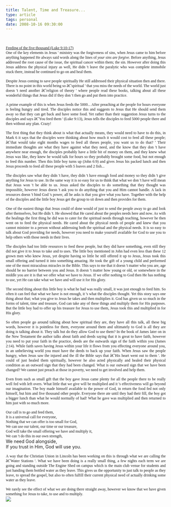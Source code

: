 ```yaml
---
title: Talent, Time and Treasure...
type: article
tags: personal
date: 2008-10-16 09:30:00
---
```

<br /><div style="font-style:normal;font-variant:normal;font-weight:normal;line-height:normal;text-align:justify;font-family:Gill Sans Light;font-size:12px;margin:0;"><a href="http://www.biblegateway.com/passage/?search=luke%209:10-17;&amp;version=31;">Feeding of the five thousand (Luke 9:10-17)</a></div><div style="font-style:normal;font-variant:normal;font-weight:normal;line-height:normal;text-align:justify;font-family:Gill Sans Light;font-size:12px;margin:0;"></div><div style="font-style:normal;font-variant:normal;font-weight:normal;line-height:normal;text-align:justify;font-family:Gill Sans Light;font-size:12px;margin:0;"><span style="letter-spacing:0;">One of the key elements in Jesus ' ministry was the forgiveness of sins, when Jesus came to him before anything happened He always said words along the lines of <i>your sins are forgive</i>. Before anything, Jesus addressed the root cause of the issue, the spiritual cancer within them; the sin.  However after doing this Jesus address the physical injury as well, He didn 't leave the paralytic who was complete immobile stuck there, instead he continued to go on and heal them.</span></div><div style="font-style:normal;font-variant:normal;font-weight:normal;line-height:normal;min-height:14px;text-align:justify;font-family:Gill Sans Light;font-size:12px;margin:0;"><span style="letter-spacing:0;"></span></div><div style="font-style:normal;font-variant:normal;font-weight:normal;line-height:normal;text-align:justify;font-family:Gill Sans Light;font-size:12px;margin:0;"><span style="letter-spacing:0;">Despite Jesus coming to save people spiritually He still addressed their physical situation then and there.  There is no point in this world being so â€˜spiritual ' that you miss the needs of the world.  The world just doesn 't need another â€˜religion of theory ' where people read these books, talking about all these wonderful things that Jesus did if they don 't then go and put them into practice.</span></div><div style="font-style:normal;font-variant:normal;font-weight:normal;line-height:normal;min-height:14px;text-align:justify;font-family:Gill Sans Light;font-size:12px;margin:0;"><span style="letter-spacing:0;"></span></div><div style="font-style:normal;font-variant:normal;font-weight:normal;line-height:normal;text-align:justify;font-family:Gill Sans Light;font-size:12px;margin:0;"><span style="letter-spacing:0;">A prime example of this is when Jesus feeds the 5000... After preaching at the people for hours everyone is feeling hungry and tired.  The disciples notice this and suggests to Jesus that He should send them away so that they can get back and have some food.  Yet rather than their suggestion Jesus turns to the disciples and says â€˜You feed them ' (Luke 9:13), Jesus tells the disciples to feed 5000 people there and then without any plan.  Crazy!</span></div><div style="font-style:normal;font-variant:normal;font-weight:normal;line-height:normal;min-height:14px;text-align:justify;font-family:Gill Sans Light;font-size:12px;margin:0;"><span style="letter-spacing:0;"></span></div><div style="font-style:normal;font-variant:normal;font-weight:normal;line-height:normal;text-align:justify;font-family:Gill Sans Light;font-size:12px;margin:0;"><span style="letter-spacing:0;">The first thing that they think about is what that actually means, they would need to have to do this, in Mark 6 it says that the disciples were thinking about how much it would cost to feed all these people; â€˜that would take eight months wages to feed all theses people, you want us to do that? '  Their immediate thoughts are what they have against what they need, and the know that they don 't have anywhere near enough, the disciples probably have a little bit of money on them, and they knew what Jesus was like, they knew he would talk for hours so they probably brought some food, but not enough to feed this number.  Then this little boy turns up (John 6:9) and gives Jesus his packed lunch and then Jesus proceeds to feed all these people with 5 loaves and 2 fish...</span></div><div style="font-style:normal;font-variant:normal;font-weight:normal;line-height:normal;min-height:14px;text-align:justify;font-family:Gill Sans Light;font-size:12px;margin:0;"><span style="letter-spacing:0;"></span></div><div style="font-style:normal;font-variant:normal;font-weight:normal;line-height:normal;text-align:justify;font-family:Gill Sans Light;font-size:12px;margin:0;"><span style="letter-spacing:0;">The disciples saw what they didn 't have, they didn 't have enough food and money so they didn 't give anything for Jesus to use.  In the same way it is so easy for us to think that what we don 't have will mean that Jesus won 't be able to us.  Jesus asked the disciples to do something that they thought was impossible, however Jesus doesn 't ask you to do anything that you and Him cannot handle.  A lack in resources doesn 't bind God 's power, all he asks is that you give what you have.  Together with the help of the disciples and the little boy Jesus get the group to sit down and then provides for them.</span></div><div style="font-style:normal;font-variant:normal;font-weight:normal;line-height:normal;min-height:14px;text-align:justify;font-family:Gill Sans Light;font-size:12px;margin:0;"><span style="letter-spacing:0;"></span></div><div style="font-style:normal;font-variant:normal;font-weight:normal;line-height:normal;text-align:justify;font-family:Gill Sans Light;font-size:12px;margin:0;"><span style="letter-spacing:0;">One of the easiest things that Jesus could of done would of just to send the people away to go and look after themselves, but He didn 't.  He showed that He cared about the peoples needs here and now.  As with the healings the first thing he did was to cater for the spiritual needs through teaching, however he then went on to feed the physical needs.  He cared about the physical needs of people and knew that you cannot minister to a person without addressing both the spiritual and the physical needs.  It is so easy to talk about God providing for needs, however you need to make yourself available for God to use you to help others with those needs in their lives.</span></div><div style="font-style:normal;font-variant:normal;font-weight:normal;line-height:normal;min-height:14px;text-align:justify;font-family:Gill Sans Light;font-size:12px;margin:0;"><span style="letter-spacing:0;"></span></div><div style="font-style:normal;font-variant:normal;font-weight:normal;line-height:normal;text-align:justify;font-family:Gill Sans Light;font-size:12px;margin:0;"><span style="letter-spacing:0;">The disciples had too little resources to feed these people, but they did have something, even still they did not give it to Jesus to take and to uses.  The little boy mentioned in John had even less than these 12 grown men who knew Jesus, yet despite having so little he still offered it up to Jesus, Jesus took this small offering and turned it into something amazing.  He took the gift of a young child and performed one of the most miraculous miracles in the Bible.  This says to me that it doesn 't matter who you are, age should be no barrier between you and Jesus.  It doesn 't matter how young or old, or somewhere in the middle you are it is that we offer what we have to Jesus.  If we offer nothing to God then He has nothing to use, yet He can take what we have and will use it for His glory.</span></div><div style="font-style:normal;font-variant:normal;font-weight:normal;line-height:normal;min-height:14px;text-align:justify;font-family:Gill Sans Light;font-size:12px;margin:0;"><span style="letter-spacing:0;"></span></div><div style="font-style:normal;font-variant:normal;font-weight:normal;line-height:normal;text-align:justify;font-family:Gill Sans Light;font-size:12px;margin:0;"><span style="letter-spacing:0;">The second thing about this little boy is what he had was really small, it was just enough to feed him.  So often it can feel that what we have is not enough, it 's what the disciples thought.  Yet this story says one thing about that; what you give to Jesus he takes and then multiplies it.  God has given us so much in the forms of talent, time and treasure, God can take any of these things and multiply them for His purposes.  But the little boy had to offer up his treasure for Jesus to use them, Jesus took this and multiplied in for His glory.</span></div><div style="font-style:normal;font-variant:normal;font-weight:normal;line-height:normal;min-height:14px;text-align:justify;font-family:Gill Sans Light;font-size:12px;margin:0;"><span style="letter-spacing:0;"></span></div><div style="font-style:normal;font-variant:normal;font-weight:normal;line-height:normal;text-align:justify;font-family:Gill Sans Light;font-size:12px;margin:0;"><span style="letter-spacing:0;">So often people go around talking about how spiritual they are, they have all this talk, all these big words, however it is pointless for them, everyone around them and ultimately to God is all they are doing is talking about it.  They talk but do they allow God to use them?  In the book of James later on in the New Testament the author talks about faith and deeds saying that it is great to have faith, however you need to put your faith in the practice, deeds are the outwards sign of the faith within you (James 2:14).  While faith saves having Jesus within your life it flows from you effecting everyone around you, in an unbelieving world you must have the deeds to back up your faith.  When Jesus saw the people hungry, when Jesus saw the injured and the ill the Bible says that â€˜His heart went out to them '.  He could of just healed them spiritually, however he also acted physically and healed their physical condition as an outward sign that they had been changed.  What is our outward sign that we have been changed?  We cannot just preach at those in poverty, we need to get involved and help them.</span></div><div style="font-style:normal;font-variant:normal;font-weight:normal;line-height:normal;min-height:14px;text-align:justify;font-family:Gill Sans Light;font-size:12px;margin:0;"><span style="letter-spacing:0;"></span></div><div style="font-style:normal;font-variant:normal;font-weight:normal;line-height:normal;text-align:justify;font-family:Gill Sans Light;font-size:12px;margin:0;"><span style="letter-spacing:0;">Even from such as small gift that the boy gave Jesus came plenty for all the people there to be really well fed with left overs.  What little that we give will be multiplied and it 's effectiveness will go beyond our imagination.  The boy made himself available to the power of God, in return the food fed not only himself, but him and five thousand other people.  Everyone there ate until they had their fill, the boy got a bigger lunch than what he would normally of had!  What he gave was multiplied and then returned to him just with so much more.</span></div><div style="font-style:normal;font-variant:normal;font-weight:normal;line-height:normal;min-height:14px;text-align:justify;font-family:Gill Sans Light;font-size:12px;margin:0;"><span style="letter-spacing:0;"></span></div><div style="font-style:normal;font-variant:normal;font-weight:normal;line-height:normal;text-align:justify;font-family:Gill Sans Light;font-size:12px;margin:0;"><span style="letter-spacing:0;">Our call is to go and feed them,</span></div><div style="font-style:normal;font-variant:normal;font-weight:normal;line-height:normal;text-align:justify;font-family:Gill Sans Light;font-size:12px;margin:0;"><span style="letter-spacing:0;">It is a universal call for everyone,</span></div><div style="font-style:normal;font-variant:normal;font-weight:normal;line-height:normal;text-align:justify;font-family:Gill Sans Light;font-size:12px;margin:0;"><span style="letter-spacing:0;">Nothing that we can offer is too small for God,</span></div><div style="font-style:normal;font-variant:normal;font-weight:normal;line-height:normal;text-align:justify;font-family:Gill Sans Light;font-size:12px;margin:0;"><span style="letter-spacing:0;">We can use our talent, our time or our treasure,</span></div><div style="font-style:normal;font-variant:normal;font-weight:normal;line-height:normal;text-align:justify;font-family:Gill Sans Light;font-size:12px;margin:0;"><span style="letter-spacing:0;">God will take the small offering we have and multiply it,</span></div><div style="font-style:normal;font-variant:normal;font-weight:normal;line-height:normal;text-align:justify;font-family:Gill Sans Light;font-size:12px;margin:0;"><span style="letter-spacing:0;">We can 't do this in our own strength,</span></div><div style="font-style:normal;font-variant:normal;font-weight:normal;line-height:normal;text-align:justify;margin:0;"><span style="letter-spacing:0;">We need God alongside,</span></div><div style="font-style:normal;font-variant:normal;font-weight:normal;line-height:normal;text-align:justify;margin:0;"><span style="letter-spacing:0;">If you trust in Him, God will use you.</span></div><div style="font-style:normal;font-variant:normal;font-weight:normal;line-height:normal;min-height:14px;text-align:justify;font-family:Gill Sans Light;font-size:12px;margin:0;"><span style="letter-spacing:0;"></span></div><div style="font-family:Gill Sans Light;font-size:12px;font-style:normal;font-variant:normal;font-weight:normal;line-height:normal;text-align:justify;margin:0;"><span style="letter-spacing:0;">A way that the Christian Union in Lincoln has been working on this is through what we are calling the â€˜Water Stations '.  What we have been doing is a really small thing, a few nights each term we are going and standing outside The Engine Shed on campus which is the main club venue for students and just handing them bottled water as they leave.  This gives us the opportunity to just talk to people as they leave, to spread the gospel, but also to often fulfill their current physical need of actually drinking some water as they leave.</span></div><div style="font-style:normal;font-variant:normal;font-weight:normal;line-height:normal;min-height:14px;text-align:justify;font-family:Gill Sans Light;font-size:12px;margin:0;"><span style="letter-spacing:0;"></span></div><div style="font-family:Gill Sans Light;font-size:12px;font-style:normal;font-variant:normal;font-weight:normal;line-height:normal;text-align:justify;margin:0;"><span style="letter-spacing:0;">We rarely see the effect of what we are doing there straight away, however we know that we have given something for Jesus to take, to use and to multiply.</span></div><a href="http://blogactionday.org/"><img src="http://blogactionday.s3.amazonaws.com/banners/468x60.jpg" /></a><div class="blogger-post-footer"><img width='1' height='1' src='https://blogger.googleusercontent.com/tracker/31453821-1598416799119886920?l=www.jamesdoc.co.uk' alt='' /></div>
